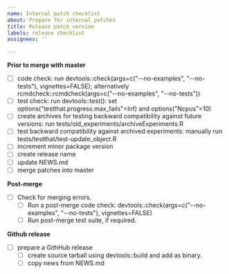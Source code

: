 ```yaml
---
name: Internal patch checklist
about: Prepare for internal patches
title: Release patch version
labels: release checklist
assignees: ''

---
```


**Prior to merge with master**
- [ ] code check: run devtools::check(args=c("--no-examples", "--no-tests"), vignettes=FALSE); alternatively rcmdcheck::rcmdcheck(args=c("--no-examples", "--no-tests"))
- [ ] test check: run devtools::test(): set options("testthat.progress.max_fails"=Inf) and options("Ncpus"=10)
- [ ] create archives for testing backward compatibility against future versions: run tests/old_experiments/archiveExperiments.R
- [ ] test backward compatibility against archived experiments: manually run tests/testthat/test-update_object.R
- [ ] increment minor package version
- [ ] create release name
- [ ] update NEWS.md
- [ ] merge patches into master

**Post-merge**
- [ ] Check for merging errors.
  - [ ] Run a post-merge code check: devtools::check(args=c("--no-examples", "--no-tests"), vignettes=FALSE)
  - [ ] Run post-merge test suite, if required.

**Github release**
- [ ] prepare a GithHub release
  - [ ] create source tarball using devtools::build and add as binary.
  - [ ] copy news from NEWS.md
